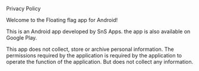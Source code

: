 Privacy Policy

  Welcome to the Floating flag app for Android!

This is an Android app developed by SnS  Apps. the app is also available on Google Play.

This app does not collect, store or archive personal information. 
The permissions required by the application is required by the application to operate the function of the application. But does not collect any information.
